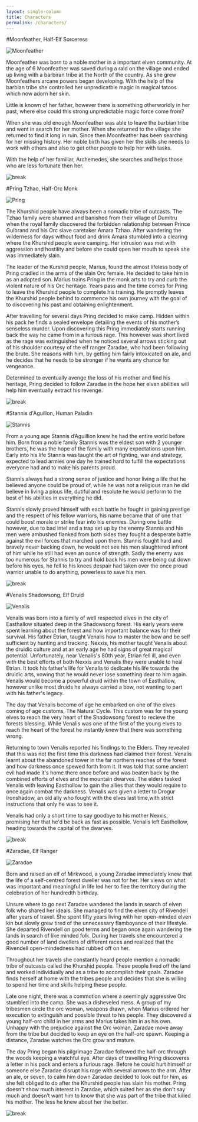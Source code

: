 ```yaml
---
layout: single-column
title: Characters
permalink: /characters/
---
```


#Moonfeather, Half-Elf Sorceress

![Moonfeather](/assets/images/characters/moonfeather.png)

Moonfeather was born to a noble mother in a important elven community. At the
age of 6 Moonfeather was saved during a raid on the village and ended up living
with a barbiran tribe at the North of the country. As she grew Moonfeathers
arcane powers began developing. With the help of the barbian tribe she
controlled her unpredicatble magic in magical tatoos which now adorn her skin.

Little is known of her father, however there is something otherworldly in her
past, where else could this strong unpredictable magic force come from?

When she was old enough Moonfeather was able to leave the barbian tribe and went
in search for her mother. When she returned to the village she returned to find
it long in ruin. Since then Moonfeather has been searching for her missing
history. Her noble birth has given her the skills she needs to work with others
and also to get other people to help her with tasks.

With the help of her familiar, Archemedes, she searches and helps those who are
less fortunate then her.

![break](/assets/images/posts/break.png)

#Pring Tzhao, Half-Orc Monk

![Pring](/assets/images/characters/pring.png)

The Khurshid people have always been a nomadic tribe of outcasts. The Tzhao
family were shunned and banished from their village of Dumitru when the royal
family discovered the forbidden relationship between Prince Gulbrand and his Orc
slave caretaker Amara Tzhao. After wandering the wilderness for days without
food and drink Amara stumbled into a clearing where the Khurshid people were
camping. Her intrusion was met with aggression and hostility and before she
could open her mouth to speak she was immediately slain.

The leader of the Kurshid people, Marius, found the almost lifeless body of
Pring cradled in the arms of the slain Orc female. He decided to take him in as
an adopted son. Marius trains Pring in the monk arts to try and curb the violent
nature of his Orc heritage. Years pass and the time comes for Pring to leave the
Khurshid people to complete his training. He promptly leaves the Khurshid people
behind to commence his own journey with the goal of to discovering his past and
obtaining enlightenment.

After travelling for several days Pring decided to make camp. Hidden within his
pack he finds a sealed envelope detailing the events of his mother’s senseless
murder. Upon discovering this Pring immediately starts running back the way he
came from in a furious rage. This however was short lived as the rage was
extinguished when he noticed several arrows sticking out of his shoulder
courtesy of the elf ranger Zaradae, who had been following the brute. She
reasons with him, by getting him fairly intoxicated on ale, and he decides that
he needs to be stronger if he wants any chance for vengeance.

Determined to eventually avenge the loss of his mother and find his heritage,
Pring decided to follow Zaradae in the hope her elven abilities will help him
eventually extract his revenge.

![break](/assets/images/posts/break.png)

#Stannis d'Aguillon, Human Paladin

![Stannis](/assets/images/characters/stannis.png)

From a young age Stannis d’Aguillion knew he had the entire world before him.
Born from a noble family Stannis was the eldest son with 2 younger brothers, he
was the hope of the family with many expectations upon him. Early into his life
Stannis was taught the art of fighting, war and strategy, expected to lead
armies one day he trained hard to fulfill the expectations everyone had and to
make his parents proud.

Stannis always had a strong sense of justice and honor living a life that he
believed anyone could be proud of, while he was not a religious man he did
believe in living a pious life, dutiful and resolute he would perform to the
best of his abilities in everything he did.

Stannis slowly proved himself with each battle he fought in gaining prestige and
the respect of his fellow warriors, his name became that of one that could boost
morale or strike fear into his enemies. During one battle however, due to bad
intel and a trap set up by the enemy Stannis and his men were ambushed flanked
from both sides they fought a desperate battle against the evil forces that
marched upon them. Stannis fought hard and bravely never backing down, he would
not see his men slaughtered infront of him while he still had even an ounce of
strength. Sadly the enemy was too numerous for Stannis to try and hold back his
men were being cut down before his eyes, he fell to his knees despair had taken
over the once proud warrior unable to do anything, powerless to save his men.

![break](/assets/images/posts/break.png)

#Venalis Shadowsong, Elf Druid

![Venalis](/assets/images/characters/venalis.png)

Venalis was born into a family of well respected elves in the city of Easthallow
situated deep in the Shadowsong forest. His early years were spent learning
about the forest and how important balance was for their survival. His father
Etrian, taught Venalis how to master the bow and be self sufficient by hunting
and tracking. Nexxis, his mother taught Venalis about the druidic culture and at
an early age he had signs of great magical potential. Unfortunately, near
Venalis's 80th year, Etrian fell ill, and even with the best efforts of both
Nexxis and Venalis they were unable to heal Etrian. It took his father's life
for Venalis to dedicate his life towards the druidic arts, vowing that he would
never lose something dear to him again. Venalis would become a powerful druid
within the town of Easthallow, however unlike most druids he always carried a
bow, not wanting to part with his father's legacy.

The day that Venalis become of age he embarked on one of the elves coming of age
customs, The Natural Cycle. This custom was for the young elves to reach the
very heart of the Shadowsong forest to recieve the forests blessing. While
Venalis was one of the first of the young elves to reach the heart of the forest
he instantly knew that there was something wrong.

Returning to town Venalis reported his findings to the Elders. They revealed
that this was not the first time this darkness had claimed their forest. Venalis
learnt about the abandoned tower in the far northern reaches of the forest and
how darkness once spewed forth from it. It was told that some ancient evil had
made it's home there once before and was beaten back by the combined efforts of
elves and the mountain dwarves. The elders tasked Venalis with leaving
Easthollow to gain the allies that they would require to once again combat the
darkness. Venalis was given a letter to Drogur Ironshadow, an old ally who
fought with the elves last time,with strict instructions that only he was to see
it.

Venalis had only a short time to say goodbye to his mother Nexxis, promising her
that he'd be back as fast as possible. Venalis left Easthollow, heading towards
the capital of the dwarves.

![break](/assets/images/posts/break.png)

#Zaradae, Elf Ranger

![Zaradae](/assets/images/characters/zaradae.png)

Born and raised an elf of Mirkwood, a young Zaradae immediately knew that the
life of a self-centred forest dweller was not for her. Her views on what was
important and meaningful in life led her to flee the territory during the
celebration of her hundredth birthday.

Unsure where to go next Zaradae wandered the lands in search of elven folk who
shared her ideals. She managed to find the elven city of Rivendell after years
of travel. She spent fifty years living with her open-minded elven kin but
slowly grew tired of the unnecessary flamboyance of their lifestyle. She
departed Rivendell on good terms and began once again wandering the lands in
search of like minded folk. During her travels she encountered a good number of
land dwellers of different races and realized that the Rivendell open-mindedness
had rubbed off on her.

Throughout her travels she constantly heard people mention a nomadic tribe of
outcasts called the Khurshid people. These people lived off the land and worked
individually and as a tribe to accomplish their goals. Zaradae finds herself at
home with the tribes people and decides that she is willing to spend her time
and skills helping these people.

Late one night, there was a commotion where a seemingly aggressive Orc stumbled
into the camp. She was a disheveled mess. A group of my tribesmen circle the orc
woman, weapons drawn, when Marius ordered her execution to extinguish and
possible threat to his people. They discovered a young half-orc child in her
arms and Marius takes him in as his own. Unhappy with the prejudice against the
Orc woman, Zaradae move away from the tribe but decided to keep an eye on the
half-orc spawn. Keeping a distance, Zaradae watches the Orc grow and mature.

The day Pring began his pilgrimage Zaradae followed the half-orc through
the woods keeping a watchful eye. After days of travelling Pring discoveres a
letter in his pack and enters a furious rage. Before he could hurt himself or
someone else Zaradae disrupt his rage with several arrows to the arm. After an
ale, or seven, to calm him down Zaradae decided to look out for him, as she felt
obliged to do after the Khurshid people has slain his mother. Pring doesn't show
much interest in Zaradae, which suited her as she don't say much and doesn’t
want him to know that she was part of the tribe that killed his mother. The less
he knew about her the better.

![break](/assets/images/posts/break.png)
